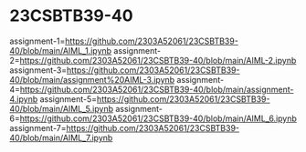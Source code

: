 # 23CSBTB39-40
assignment-1=https://github.com/2303A52061/23CSBTB39-40/blob/main/AIML_1.ipynb
assignment-2=https://github.com/2303A52061/23CSBTB39-40/blob/main/AIML-2.ipynb
assignment-3=https://github.com/2303A52061/23CSBTB39-40/blob/main/assignment%20AIML-3.ipynb
assignment-4=https://github.com/2303A52061/23CSBTB39-40/blob/main/assignment-4.ipynb
assignment-5=https://github.com/2303A52061/23CSBTB39-40/blob/main/AIML_5.ipynb
assignment-6=https://github.com/2303A52061/23CSBTB39-40/blob/main/AIML_6.ipynb
assignment-7=https://github.com/2303A52061/23CSBTB39-40/blob/main/AIML_7.ipynb
